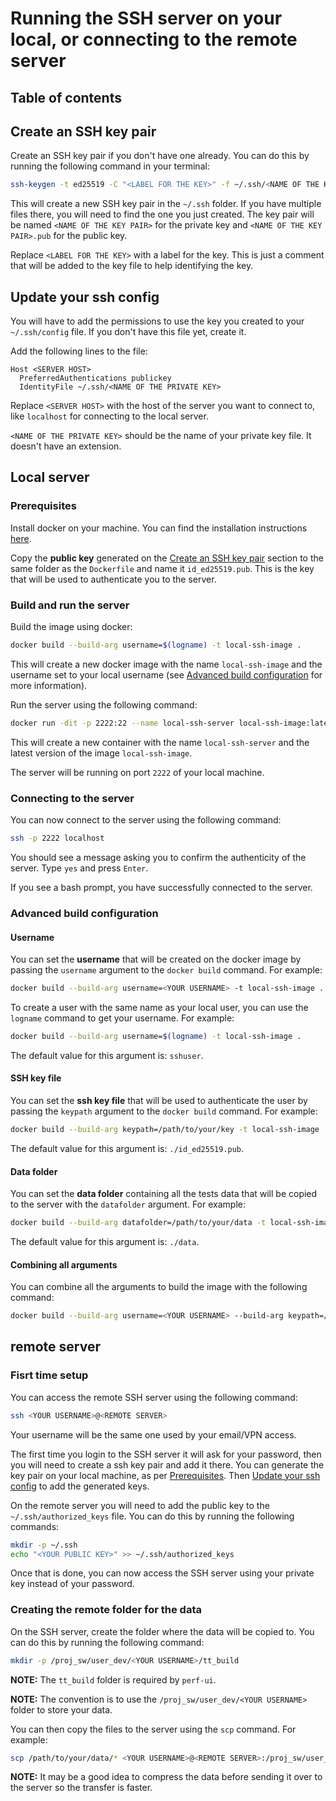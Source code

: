 # Running the SSH server on your local, or connecting to the remote server

## Table of contents

## Create an SSH key pair

Create an SSH key pair if you don't have one already. You can do this by running the following command in your terminal:

```bash
ssh-keygen -t ed25519 -C "<LABEL FOR THE KEY>" -f ~/.ssh/<NAME OF THE KEY PAIR>
```

This will create a new SSH key pair in the `~/.ssh` folder. If you have multiple files there, you will need to find the one you just created. The key pair will be named `<NAME OF THE KEY PAIR>` for the private key and `<NAME OF THE KEY PAIR>.pub` for the public key.

Replace `<LABEL FOR THE KEY>` with a label for the key. This is just a comment that will be added to the key file to help identifying the key.

## Update your ssh config

You will have to add the permissions to use the key you created to your `~/.ssh/config` file. If you don't have this file yet, create it.

Add the following lines to the file:

```
Host <SERVER HOST>
  PreferredAuthentications publickey
  IdentityFile ~/.ssh/<NAME OF THE PRIVATE KEY>
```

Replace `<SERVER HOST>` with the host of the server you want to connect to, like `localhost` for connecting to the local server.

`<NAME OF THE PRIVATE KEY>` should be the name of your private key file. It doesn't have an extension.

## Local server

### Prerequisites

Install docker on your machine. You can find the installation instructions [here](https://docs.docker.com/get-docker/).

Copy the **public key** generated on the [Create an SSH key pair](#create-an-ssh-key-pair) section to the same folder as the `Dockerfile` and name it `id_ed25519.pub`. This is the key that will be used to authenticate you to the server.

### Build and run the server

Build the image using docker:

```bash
docker build --build-arg username=$(logname) -t local-ssh-image .
```

This will create a new docker image with the name `local-ssh-image` and the username set to your local username (see [Advanced build configuration](#advanced-build-configuration) for more information).

Run the server using the following command:

```bash
docker run -dit -p 2222:22 --name local-ssh-server local-ssh-image:latest
```

This will create a new container with the name `local-ssh-server` and the latest version of the image `local-ssh-image`.

The server will be running on port `2222` of your local machine.

### Connecting to the server

You can now connect to the server using the following command:

```bash
ssh -p 2222 localhost
```

You should see a message asking you to confirm the authenticity of the server. Type `yes` and press `Enter`.

If you see a bash prompt, you have successfully connected to the server.

### Advanced build configuration

#### Username

You can set the **username** that will be created on the docker image by passing the `username` argument to the `docker build` command. For example:

```bash
docker build --build-arg username=<YOUR USERNAME> -t local-ssh-image .
```

To create a user with the same name as your local user, you can use the `logname` command to get your username. For example:

```bash
docker build --build-arg username=$(logname) -t local-ssh-image .
```

The default value for this argument is: `sshuser`.

#### SSH key file

You can set the **ssh key file** that will be used to authenticate the user by passing the `keypath` argument to the `docker build` command. For example:

```bash
docker build --build-arg keypath=/path/to/your/key -t local-ssh-image .
```

The default value for this argument is: `./id_ed25519.pub`.

#### Data folder

You can set the **data folder** containing all the tests data that will be copied to the server with the `datafolder` argument. For example:

```bash
docker build --build-arg datafolder=/path/to/your/data -t local-ssh-image .
```

The default value for this argument is: `./data`.

#### Combining all arguments

You can combine all the arguments to build the image with the following command:

```bash
docker build --build-arg username=<YOUR USERNAME> --build-arg keypath=/path/to/your/key --build-arg datafolder=/path/to/your/data -t local-ssh-image .
```

## remote server

### Fisrt time setup

You can access the remote SSH server using the following command:

```bash
ssh <YOUR USERNAME>@<REMOTE SERVER>
```

Your username will be the same one used by your email/VPN access.

The first time you login to the SSH server it will ask for your password, then you will need to create a ssh key pair and add it there.
You can generate the key pair on your local machine, as per [Prerequisites](#prerequisites). Then [Update your ssh config](#update-your-ssh-config) to add the generated keys.

On the remote server you will need to add the public key to the `~/.ssh/authorized_keys` file. You can do this by running the following commands:

```bash
mkdir -p ~/.ssh
echo "<YOUR PUBLIC KEY>" >> ~/.ssh/authorized_keys
```

Once that is done, you can now access the SSH server using your private key instead of your password.

### Creating the remote folder for the data

On the SSH server, create the folder where the data will be copied to. You can do this by running the following command:

```bash
mkdir -p /proj_sw/user_dev/<YOUR USERNAME>/tt_build
```

**NOTE:** The `tt_build` folder is required by `perf-ui`.

**NOTE:** The convention is to use the `/proj_sw/user_dev/<YOUR USERNAME>` folder to store your data.

You can then copy the files to the server using the `scp` command. For example:
```bash
scp /path/to/your/data/* <YOUR USERNAME>@<REMOTE SERVER>:/proj_sw/user_dev/<YOUR USERNAME>/tt_build
```

**NOTE:** It may be a good idea to compress the data before sending it over to the server so the transfer is faster.
